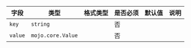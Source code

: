 | 字段 | 类型 | 格式类型 | 是否必须 | 默认值 | 说明 |
|---|---|---|---|---|---|
| `key` | `string` |  | 否 |  |
| `value` | `mojo.core.Value` |  | 否 |  |
